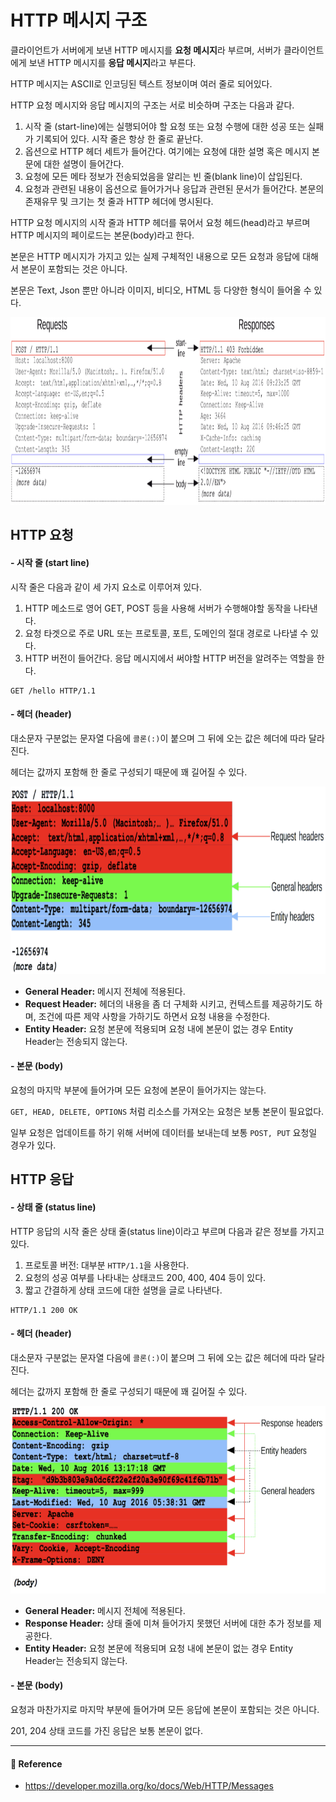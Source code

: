 # HTTP 메시지 구조  

클라이언트가 서버에게 보낸 HTTP 메시지를 **요청 메시지**라 부르며, 서버가 클라이언트에게 보낸 HTTP 메시지를 **응답 메시지**라고 부른다.  

HTTP 메시지는 ASCII로 인코딩된 텍스트 정보이며 여러 줄로 되어있다.  

HTTP 요청 메시지와 응답 메시지의 구조는 서로 비슷하며 구조는 다음과 같다.  

1. 시작 줄 (start-line)에는 실행되어야 할 요청 또는 요청 수행에 대한 성공 또는 실패가 기록되어 있다. 시작 줄은 항상 한 줄로 끝난다.
2. 옵션으로 HTTP 헤더 세트가 들어간다. 여기에는 요청에 대한 설명 혹은 메시지 본문에 대한 설명이 들어간다.
3. 요청에 모든 메타 정보가 전송되었음을 알리는 빈 줄(blank line)이 삽입된다.
4. 요청과 관련된 내용이 옵션으로 들어가거나 응답과 관련된 문서가 들어간다. 본문의 존재유무 및 크기는 첫 줄과 HTTP 헤더에 명시된다.

HTTP 요청 메시지의 시작 줄과 HTTP 헤더를 묶어서 요청 헤드(head)라고 부르며 HTTP 메시지의 페이로드는 본문(body)라고 한다.  

본문은 HTTP 메시지가 가지고 있는 실제 구체적인 내용으로 모든 요청과 응답에 대해서 본문이 포함되는 것은 아니다.  

본문은 Text, Json 뿐만 아니라 이미지, 비디오, HTML 등 다양한 형식이 들어올 수 있다.  

<img src="/Http/image/message.png" width="900" height="300">  

## HTTP 요청  

#### - 시작 줄 (start line)  

시작 줄은 다음과 같이 세 가지 요소로 이루어져 있다.  

1. HTTP 메소드로 영어 GET, POST 등을 사용해 서버가 수행해야할 동작을 나타낸다.
2. 요청 타겟으로 주로 URL 또는 프로토콜, 포트, 도메인의 절대 경로로 나타낼 수 있다.
3. HTTP 버전이 들어간다. 응답 메시지에서 써야할 HTTP 버전을 알려주는 역할을 한다.

```text
GET /hello HTTP/1.1
```

#### - 헤더 (header)  

대소문자 구분없는 문자열 다음에 `콜론(:)`이 붙으며 그 뒤에 오는 값은 헤더에 따라 달라진다.  

헤더는 값까지 포함해 한 줄로 구성되기 때문에 꽤 길어질 수 있다.  

<img src="/Http/image/request-header.png" width="800" height="300">  

- **General Header:** 메시지 전체에 적용된다.
- **Request Header:** 헤더의 내용을 좀 더 구체화 시키고, 컨텍스트를 제공하기도 하며, 조건에 따른 제약 사항을 가하기도 하면서 요청 내용을 수정한다.
- **Entity Header:** 요청 본문에 적용되며 요청 내에 본문이 없는 경우 Entity Header는 전송되지 않는다.

#### - 본문 (body)  

요청의 마지막 부분에 들어가며 모든 요청에 본문이 들어가지는 않는다.  

`GET, HEAD, DELETE, OPTIONS` 처럼 리소스를 가져오는 요청은 보통 본문이 필요없다.  

일부 요청은 업데이트를 하기 위해 서버에 데이터를 보내는데 보통 `POST, PUT` 요청일 경우가 있다.  

## HTTP 응답  

#### - 상태 줄 (status line)  

HTTP 응답의 시작 줄은 상태 줄(status line)이라고 부르며 다음과 같은 정보를 가지고 있다.  

1. 프로토콜 버전: 대부분 `HTTP/1.1`을 사용한다.
2. 요청의 성공 여부를 나타내는 상태코드 200, 400, 404 등이 있다.
3. 짧고 간결하게 상태 코드에 대한 설명을 글로 나타낸다.

```text
HTTP/1.1 200 OK
```

#### - 헤더 (header)  

대소문자 구분없는 문자열 다음에 `콜론(:)`이 붙으며 그 뒤에 오는 값은 헤더에 따라 달라진다.  

헤더는 값까지 포함해 한 줄로 구성되기 때문에 꽤 길어질 수 있다.  

<img src="/Http/image/response-header.png" width="800" height="300">  

- **General Header:** 메시지 전체에 적용된다.
- **Response Header:** 상태 줄에 미쳐 들어가지 못했던 서버에 대한 추가 정보를 제공한다.
- **Entity Header:** 요청 본문에 적용되며 요청 내에 본문이 없는 경우 Entity Header는 전송되지 않는다.

#### - 본문 (body)  

요청과 마찬가지로 마지막 부분에 들어가며 모든 응답에 본문이 포함되는 것은 아니다.  

201, 204 상태 코드를 가진 응답은 보통 본문이 없다.  

---

#### 📌 Reference  

- <https://developer.mozilla.org/ko/docs/Web/HTTP/Messages>
